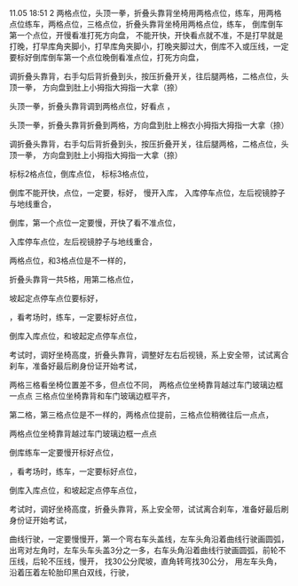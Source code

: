 11.05 18:51
2 两格点位，头顶一拳，折叠头靠背坐椅用两格点位，练车，用两格点位练车，两格点位，三格点位，折叠头靠背坐椅用两格点位，练车，
倒库倒车第一个点位，开慢看准打死方向盘，
不能开快，开快看点就不准，不是打早就是打晚，打早库角夹脚小，打早库角夹脚小，打晚夹脚过大，倒库不入或压线，一定要标好倒库倒车第一个点位晚倒看准点位，打死方向盘，

调折叠头靠背，右手勾后背折叠到头，按压折叠开关，往后腿两格，二格点位，头顶一拳，
方向盘到肚上小拇指大拇指一大拿（捺）

头顶一拳，折叠头靠背调到两格点位，好看点
，

头顶一拳，折叠头靠背折叠到两格，方向盘到肚上棉衣小拇指大拇指一大拿（捺）

调折叠头靠背，右手勾后背折叠到头，按压折叠开关，往后腿两格，二格点位，头顶一拳，
方向盘到肚上小拇指大拇指一大拿（捺）

标标2格点位，倒库点位，
标标3格点位，

倒库不能开快，点位，一定要，标好，
慢开入库，
入库停车点位，左后视镜脖子与地线重合，

倒库，第一个点位一定要慢，开快了看不准点位，

入库停车点位，左后视镜脖子与地线重合，

两格点位，和3格点位是不一样的，

折叠头靠背一共5格，用第二格点位，

坡起定点停车点位要标好，


，看考场时，练车，一定要标好点位，

倒库入库点位，和坡起定点停车点位，

考试时，调好坐椅高度，折叠头靠背，调整好左右后视镜，系上安全带，试试离合刹车，准备好最后刷身份证开始考试，

两格三格看坐椅位置差不多，但点位不同，
两格点位坐椅靠背越过车门玻璃边框一点点
三格点位坐椅靠背和车门玻璃边框平齐，

第二格，第三格点位是不一样的，两格点位提前，三格点位稍微往后一点点，

两格点位坐椅靠背越过车门玻璃边框一点点

倒库练车一定要慢开标好点位，

，看考场时，练车，一定要标好点位，

倒库入库点位，和坡起定点停车点位，

考试时，调好坐椅高度，折叠头靠背，系上安全带，试试离合刹车，准备好最后刷身份证开始考试，

曲线行驶，一定要慢慢开，第一个弯右车头盖线，左车头角沿着曲线行驶画圆弧，出弯对左角时，左车头车头盖3分之一多，右车头角沿着曲线行驶画圆弧，前轮不压线，后轮不压线，慢开，
找30公分爬坡，直角转弯找30公分，
用左车头角，沿着压着左轮胎印黑白双线，行驶，



















